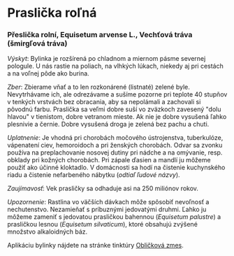 Praslička roľná
===============

### Přeslička rolní, Equisetum arvense L., Vechťová tráva (šmirgľová tráva)

*Výskyt*: Bylinka je rozšírená po chladnom a miernom pásme severnej pologule. U
nás rastie na poliach, na vlhkých lúkach, niekedy aj pri cestách a na voľnej
pôde ako burina.

*Zber*: Zbierame vňať a to len rozkonárené (listnaté) zelené byle. Nevytrhávame
ich, ale odrezávame a sušíme pozorne pri teplote 40 stupňov v tenkých vrstvách
bez obracania, aby sa nepolámali a zachovali si pôvodnú farbu. Praslička sa
veľmi dobre suší vo zväzkoch zavesený "dolu hlavou" v tienistom, dobre vetranom
mieste. Ak nie je dobre vysušená ľahko plesnivie a černie. Dobre vysušená droga
je zelená bez pachu a chuti.

*Uplatnenie*: Je vhodná pri chorobách močového ústrojenstva, tuberkulóze,
vápenatení ciev, hemoroidoch a pri ženských chorobách. Odvar sa zvonku používa
na preplachovanie nosovej dutiny pri nádche a na omývanie, resp. obklady pri
kožných chorobách. Pri zápale ďasien a mandlí ju môžeme použiť ako účinné
kloktadlo. V domácnosti sa hodí na čistenie kuchynského riadu a čistenie
nefarbeného nábytku (*odtiaľ ľudové názvy*).

*Zaujímavosť*: Vek prasličky sa odhaduje asi na 250 miliónov rokov.

*Upozornenie*: Rastlina vo väčších dávkach môže spôsobiť nevoľnosť a
nechutenstvo. Nezamieňať s príbuznými jedovatými druhmi. Ľahko ju môžeme zameniť
s jedovatou prasličkou bahennou (*Equisetum palustre*) a prasličkou lesnou
(*Equisetum silvaticum*), ktoré obsahujú zvýšené množstvo alkaloidných báz.

Aplikáciu bylinky nájdete na stránke tinktúry [Obličková
zmes](/sip/#p/oblickova-zmes-ledvinova-smes).

